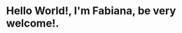 # Hello World!, I'm Fabiana, be very welcome!.
<!---
Fabymonteirodev/Fabymonteirodev is a ✨ special ✨ repository because its `README.md` (this file) appears on your GitHub profile.
You can click the Preview link to take a look at your changes.
--->

